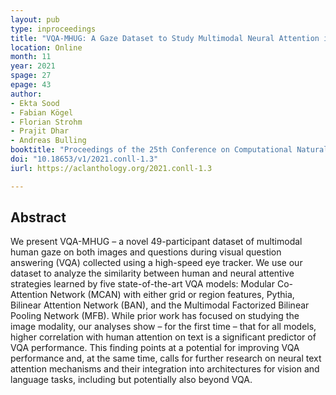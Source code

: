 ```yaml
---
layout: pub
type: inproceedings
title: "VQA-MHUG: A Gaze Dataset to Study Multimodal Neural Attention in Visual Question Answering"
location: Online
month: 11
year: 2021
spage: 27
epage: 43
author:
- Ekta Sood
- Fabian Kögel
- Florian Strohm
- Prajit Dhar
- Andreas Bulling
booktitle: "Proceedings of the 25th Conference on Computational Natural Language Learning (CoNLL)"
doi: "10.18653/v1/2021.conll-1.3"
iurl: https://aclanthology.org/2021.conll-1.3

---
```


## Abstract

We present VQA-MHUG – a novel 49-participant dataset of multimodal human gaze on both images and questions during visual question answering (VQA) collected using a high-speed eye tracker. We use our dataset to analyze the similarity between human and neural attentive strategies learned by five state-of-the-art VQA models: Modular Co-Attention Network (MCAN) with either grid or region features, Pythia, Bilinear Attention Network (BAN), and the Multimodal Factorized Bilinear Pooling Network (MFB). While prior work has focused on studying the image modality, our analyses show – for the first time – that for all models, higher correlation with human attention on text is a significant predictor of VQA performance. This finding points at a potential for improving VQA performance and, at the same time, calls for further research on neural text attention mechanisms and their integration into architectures for vision and language tasks, including but potentially also beyond VQA.
